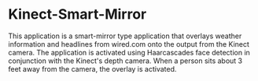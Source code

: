 # Kinect-Smart-Mirror
This application is a smart-mirror type application that overlays weather information and headlines from wired.com onto the output from the Kinect camera.  The application is activated using Haarcascades face detection in conjunction with the Kinect's depth camera.  When a person sits about 3 feet away from the camera, the overlay is activated.
